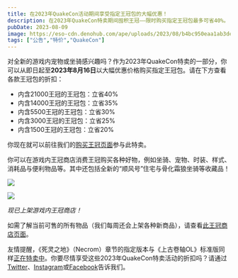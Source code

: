 ```yaml
---
title: 在2023年QuakeCon活动期间享受指定王冠包的大幅优惠！
description: 在2023年QuakeCon特卖期间囤积王冠——限时购买指定王冠包最多可省40%。
pubDate: 2023-08-09
image: https://eso-cdn.denohub.com/ape/uploads/2023/08/b4bc950eaa1ab3dee37e3d6dba260ca2.jpg
tags: ["公告","特价","QuakeCon"]
---
```


对全新的游戏内宠物或坐骑感兴趣吗？作为2023年QuakeCon特卖的一部分，你可以从即日起至**2023年8月16日**以大幅优惠价格购买指定王冠包。请在下方查看各款王冠包的折扣：

- 内含21000王冠的王冠包：立省40%
- 内含14000王冠的王冠包：立省35%
- 内含5500王冠的王冠包：立省30%
- 内含3000王冠的王冠包：立省25%
- 内含1500王冠的王冠包：立省20%

你现在就可以前往我们的[购买王冠页面](https://www.elderscrollsonline.com/cn/crowns)参与此特卖。

你可以在游戏内王冠商店消费王冠购买各种好物，例如坐骑、宠物、时装、样式、消耗品与便利物品等。其中还包括全新的“顺风号”住宅与骨化霜狼坐骑等收藏品！

![](https://eso-cdn.denohub.com/ape/uploads/2023/08/bebe8ade6b4422c5a7f94f66b13a8dc0.jpg)

![](https://eso-cdn.denohub.com/ape/uploads/2023/08/9ac575c96c1daac42890db6304033829.jpg)

<p class="text-gray-500 text-sm text-center"><i>现已上架游戏内王冠商店！</i></p>

如需了解当前可售的所有物品（我们每周还会上架各种新商品），请查看[此王冠商店页面](https://www.elderscrollsonline.com/cn/crownstore)。

友情提醒，《死灵之地》（Necrom）章节的指定版本与《上古卷轴OL》标准版同样[正在特卖中](/news/post/64497)。你要尽情享受这些2023年QuakeCon特卖活动的折扣吗？请通过[Twitter](https://twitter.com/TESOnline)、[Instagram](https://www.instagram.com/elderscrollsonline/)或[Facebook](https://www.facebook.com/ElderScrollsOnline)告诉我们。
